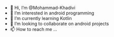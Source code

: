 - 👋 Hi, I’m @Mohammad-Khadivi
- 👀 I’m interested in android programming
- 🌱 I’m currently learning Kotlin
- 💞️ I’m looking to collaborate on android projects
- 📫 How to reach me ...

<!---
Mohammad-Khadivi/Mohammad-Khadivi is a ✨ special ✨ repository because its `README.md` (this file) appears on your GitHub profile.
You can click the Preview link to take a look at your changes.
--->

